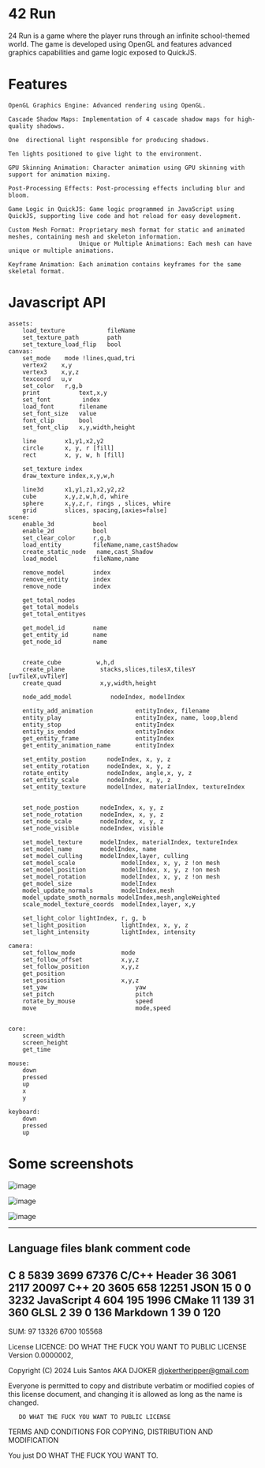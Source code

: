 
# 42 Run

24 Run is a game where the player runs through an infinite school-themed world. The game is developed using OpenGL and features advanced graphics capabilities and game logic exposed to QuickJS.

# Features
    OpenGL Graphics Engine: Advanced rendering using OpenGL.
    
    Cascade Shadow Maps: Implementation of 4 cascade shadow maps for high-quality shadows.

    One  directional light responsible for producing shadows.

    Ten lights positioned to give light to the environment.
    
    GPU Skinning Animation: Character animation using GPU skinning with support for animation mixing.
    
    Post-Processing Effects: Post-processing effects including blur and bloom.
    
    Game Logic in QuickJS: Game logic programmed in JavaScript using QuickJS, supporting live code and hot reload for easy development.
    
    Custom Mesh Format: Proprietary mesh format for static and animated meshes, containing mesh and skeleton information.
                        Unique or Multiple Animations: Each mesh can have unique or multiple animations.
                        
    Keyframe Animation: Each animation contains keyframes for the same skeletal format.

# Javascript API
    
    assets:
        load_texture            fileName
        set_texture_path        path
        set_texture_load_flip   bool
    canvas:
        set_mode    mode !lines,quad,tri 
        vertex2    x,y
        vertex3    x,y,z
        texcoord   u,v 
        set_color   r,g,b
        print           text,x,y 
        set_font         index 
        load_font       filename
        set_font_size   value
        font_clip       bool
        set_font_clip   x,y,width,height
    
        line        x1,y1,x2,y2
        circle      x, y, r [fill]
        rect        x, y, w, h [fill]
       
        set_texture index 
        draw_texture index,x,y,w,h   
    
        line3d      x1,y1,z1,x2,y2,z2
        cube        x,y,z,w,h,d, whire
        sphere      x,y,z,r, rings , slices, whire
        grid        slices, spacing,[axies=false]
    scene:
        enable_3d           bool 
        enable_2d           bool
        set_clear_color     r,g,b
        load_entity         fileName,name,castShadow
        create_static_node   name,cast_Shadow
        load_model          fileName,name
    
        remove_model        index
        remove_entity       index
        remove_node         index 
    
        get_total_nodes     
        get_total_models
        get_total_entityes
    
        get_model_id        name 
        get_entity_id       name 
        get_node_id         name 

    
        create_cube          w,h,d
        create_plane          stacks,slices,tilesX,tilesY [uvTileX,uvTileY] 
        create_quad           x,y,width,height

        node_add_model           nodeIndex, modelIndex  
        
        entity_add_animation            entityIndex, filename
        entity_play                     entityIndex, name, loop,blend
        entity_stop                     entityIndex
        entity_is_ended                 entityIndex
        get_entity_frame                entityIndex
        get_entity_animation_name       entityIndex
    
        set_entity_postion      nodeIndex, x, y, z
        set_entity_rotation     nodeIndex, x, y, z
        rotate_entity           nodeIndex, angle,x, y, z
        set_entity_scale        nodeIndex, x, y, z
        set_entity_texture      modelIndex, materialIndex, textureIndex
    
    
        set_node_postion      nodeIndex, x, y, z
        set_node_rotation     nodeIndex, x, y, z
        set_node_scale        nodeIndex, x, y, z
        set_node_visible      nodeIndex, visible

        set_model_texture     modelIndex, materialIndex, textureIndex
        set_model_name        modelIndex, name
        set_model_culling     modelIndex,layer, culling
        set_model_scale             modelIndex, x, y, z !on mesh 
        set_model_position          modelIndex, x, y, z !on mesh
        set_model_rotation          modelIndex, x, y, z !on mesh
        get_model_size              modelIndex 
        model_update_normals        modelIndex,mesh
        model_update_smoth_normals modelIndex,mesh,angleWeighted
        scale_model_texture_coords  modelIndex,layer, x,y
    
        set_light_color lightIndex, r, g, b
        set_light_position          lightIndex, x, y, z
        set_light_intensity         lightIndex, intensity

    camera:
        set_follow_mode             mode 
        set_follow_offset           x,y,z
        set_follow_position         x,y,z
        get_position                
        set_position                x,y,z
        set_yaw                         yaw
        set_pitch                       pitch
        rotate_by_mouse                 speed 
        move                            mode,speed
    
    
    core:
        screen_width 
        screen_height 
        get_time 
    
    mouse:
        down 
        pressed
        up 
        x
        y
    
    keyboard:
        down 
        pressed
        up 


# Some screenshots
![image](images/1.png)

![image](images/2.png)

![image](images/2.png)

-------------------------------------------------------------------------------
Language                     files          blank        comment           code
-------------------------------------------------------------------------------
C                                8           5839           3699          67376
C/C++ Header                    36           3061           2117          20097
C++                             20           3605            658          12251
JSON                            15              0              0           3232
JavaScript                       4            604            195           1996
CMake                           11            139             31            360
GLSL                             2             39              0            136
Markdown                         1             39              0            120
-------------------------------------------------------------------------------
SUM:                            97          13326           6700         105568



License
LICENCE: DO WHAT THE FUCK YOU WANT TO PUBLIC LICENSE Version 0.0000002,

Copyright (C) 2024 Luis Santos AKA DJOKER djokertheripper@gmail.com

Everyone is permitted to copy and distribute verbatim or modified copies of this license document, and changing it is allowed as long as the name is changed.

       DO WHAT THE FUCK YOU WANT TO PUBLIC LICENSE
TERMS AND CONDITIONS FOR COPYING, DISTRIBUTION AND MODIFICATION

You just DO WHAT THE FUCK YOU WANT TO.
